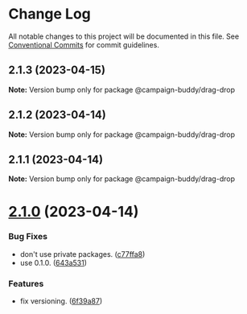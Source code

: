 # Change Log

All notable changes to this project will be documented in this file.
See [Conventional Commits](https://conventionalcommits.org) for commit guidelines.

## 2.1.3 (2023-04-15)

**Note:** Version bump only for package @campaign-buddy/drag-drop

## 2.1.2 (2023-04-14)

**Note:** Version bump only for package @campaign-buddy/drag-drop

## 2.1.1 (2023-04-14)

**Note:** Version bump only for package @campaign-buddy/drag-drop

# [2.1.0](https://github.com/Campaign-Buddy/campaign-buddy-packages/compare/v0.1.0...v2.1.0) (2023-04-14)

### Bug Fixes

- don't use private packages. ([c77ffa8](https://github.com/Campaign-Buddy/campaign-buddy-packages/commit/c77ffa86af7fd5a96338f2a9793572b94844d8af))
- use 0.1.0. ([643a531](https://github.com/Campaign-Buddy/campaign-buddy-packages/commit/643a53115d365fc4523a22e018a8db0c009510be))

### Features

- fix versioning. ([6f39a87](https://github.com/Campaign-Buddy/campaign-buddy-packages/commit/6f39a87b85365175f175e177d4f4ca3edd20b2e8))
